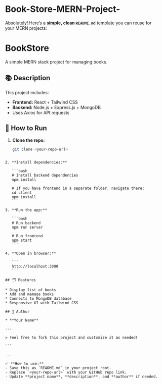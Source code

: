 # Book-Store-MERN-Project-

Absolutely! Here’s a **simple, clean `README.md`** template you can reuse for your MERN projects:

# BookStore

A simple MERN stack project for managing books.

## 📚 Description

This project includes:

- **Frontend:** React + Tailwind CSS
- **Backend:** Node.js + Express.js + MongoDB
- Uses Axios for API requests

## 🚀 How to Run

1. **Clone the repo:**
   ```bash
   git clone <your-repo-url>
   ```

````

2. **Install dependencies:**

   ```bash
   # Install backend dependencies
   npm install

   # If you have frontend in a separate folder, navigate there:
   cd client
   npm install
   ```

3. **Run the app:**

   ```bash
   # Run backend
   npm run server

   # Run frontend
   npm start
   ```

4. **Open in browser:**

   ```
   http://localhost:3000
   ```

## 🗂️ Features

* Display list of books
* Add and manage books
* Connects to MongoDB database
* Responsive UI with Tailwind CSS

## 📌 Author

* **Your Name**

---

> Feel free to fork this project and customize it as needed!

```

---

✅ **How to use:**
- Save this as `README.md` in your project root.
- Replace `<your-repo-url>` with your GitHub repo link.
- Update **project name**, **description**, and **author** if needed.
````
